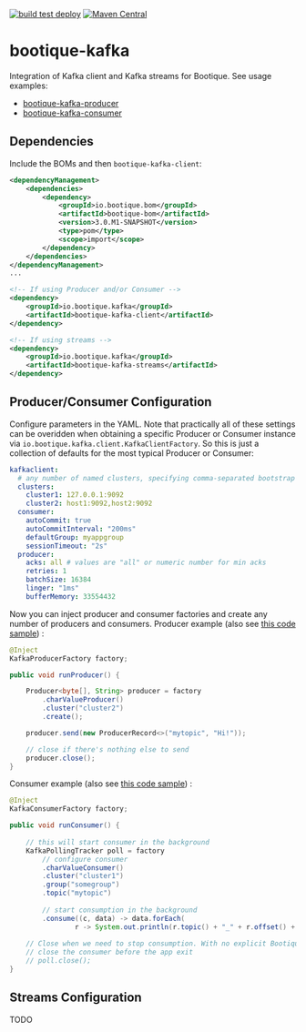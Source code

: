 <!--
  Licensed to ObjectStyle LLC under one
  or more contributor license agreements.  See the NOTICE file
  distributed with this work for additional information
  regarding copyright ownership.  The ObjectStyle LLC licenses
  this file to you under the Apache License, Version 2.0 (the
  "License"); you may not use this file except in compliance
  with the License.  You may obtain a copy of the License at

    http://www.apache.org/licenses/LICENSE-2.0

  Unless required by applicable law or agreed to in writing,
  software distributed under the License is distributed on an
  "AS IS" BASIS, WITHOUT WARRANTIES OR CONDITIONS OF ANY
  KIND, either express or implied.  See the License for the
  specific language governing permissions and limitations
  under the License.
  -->

[![build test deploy](https://github.com/bootique/bootique-kafka/actions/workflows/maven.yml/badge.svg)](https://github.com/bootique/bootique-kafka/actions/workflows/maven.yml)
[![Maven Central](https://img.shields.io/maven-central/v/io.bootique.kafka/bootique-kafka-client.svg?colorB=brightgreen)](https://search.maven.org/artifact/io.bootique.kafka/bootique-kafka-client/)

# bootique-kafka

Integration of Kafka client and Kafka streams for Bootique. See usage examples:

* [bootique-kafka-producer](https://github.com/bootique-examples/bootique-kafka-producer)
* [bootique-kafka-consumer](https://github.com/bootique-examples/bootique-kafka-consumer)

## Dependencies

Include the BOMs and then ```bootique-kafka-client```:
```xml
<dependencyManagement>
    <dependencies>
        <dependency>
            <groupId>io.bootique.bom</groupId>
            <artifactId>bootique-bom</artifactId>
            <version>3.0.M1-SNAPSHOT</version>
            <type>pom</type>
            <scope>import</scope>
        </dependency>
    </dependencies>
</dependencyManagement>
...

<!-- If using Producer and/or Consumer -->
<dependency>
	<groupId>io.bootique.kafka</groupId>
	<artifactId>bootique-kafka-client</artifactId>
</dependency>

<!-- If using streams -->
<dependency>
	<groupId>io.bootique.kafka</groupId>
	<artifactId>bootique-kafka-streams</artifactId>
</dependency>
```


## Producer/Consumer Configuration

Configure parameters in the YAML. Note that practically all of these settings can be overidden when obtaining a 
specific Producer or Consumer instance via ```io.bootique.kafka.client.KafkaClientFactory```. So this is just a 
collection of defaults for the most typical Producer or Consumer:

```yaml
kafkaclient:
  # any number of named clusters, specifying comma-separated bootstrap Kafka servers for each.
  clusters:
    cluster1: 127.0.0.1:9092
    cluster2: host1:9092,host2:9092
  consumer:
    autoCommit: true
    autoCommitInterval: "200ms"
    defaultGroup: myappgroup
    sessionTimeout: "2s"
  producer:
    acks: all # values are "all" or numeric number for min acks
    retries: 1
    batchSize: 16384
    linger: "1ms"
    bufferMemory: 33554432
```

Now you can inject producer and consumer factories and create any number of producers and consumers. Producer
example (also see [this code sample](https://github.com/bootique-examples/bootique-kafka-producer)) :
```java
@Inject
KafkaProducerFactory factory;

public void runProducer() {

    Producer<byte[], String> producer = factory
        .charValueProducer()
        .cluster("cluster2")
        .create();

    producer.send(new ProducerRecord<>("mytopic", "Hi!"));

    // close if there's nothing else to send
    producer.close();
}
```

Consumer example (also see [this code sample](https://github.com/bootique-examples/bootique-kafka-consumer)) :
```java
@Inject
KafkaConsumerFactory factory;

public void runConsumer() {
    
    // this will start consumer in the background
    KafkaPollingTracker poll = factory
        // configure consumer
        .charValueConsumer()
        .cluster("cluster1")
        .group("somegroup")
        .topic("mytopic")
        
        // start consumption in the background
        .consume((c, data) -> data.forEach(
                r -> System.out.println(r.topic() + "_" + r.offset() + ": " + r.value())));
    
    // Close when we need to stop consumption. With no explicit Bootique will
    // close the consumer before the app exit
    // poll.close();
}
```

## Streams Configuration

TODO
